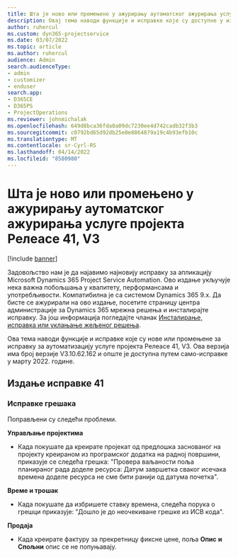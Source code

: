 ```yaml
---
title: Шта је ново или промењено у ажурирању аутоматског ажурирања услуге пројекта Релеасе 41, V3
description: Овај тема наводи функције и исправке које су доступне у издању Microsoft Dynamics 365 Project Service Automation Упдате Релеасе 41, V3.
author: ruhercul
ms.custom: dyn365-projectservice
ms.date: 03/07/2022
ms.topic: article
ms.author: ruhercul
audience: Admin
search.audienceType:
- admin
- customizer
- enduser
search.app:
- D365CE
- D365PS
- ProjectOperations
ms.reviewer: johnmichalak
ms.openlocfilehash: 649d8bca36fda0a09dc7230ee4d742cadb32f3b3
ms.sourcegitcommit: c0792bd65d92db25e0e8864879a19c4b93efb10c
ms.translationtype: MT
ms.contentlocale: sr-Cyrl-RS
ms.lasthandoff: 04/14/2022
ms.locfileid: "8580980"
---
```

# <a name="whats-new-or-changed-in-project-service-automation-update-release-41-v3"></a>Шта је ново или промењено у ажурирању аутоматског ажурирања услуге пројекта Релеасе 41, V3

[!include [banner](../includes/psa-now-project-operations.md)]

Задовољство нам је да најавимо најновију исправку за апликацију Microsoft Dynamics 365 Project Service Automation. Ово издање укључује нека важна побољшања у квалитету, перформансама и употребљивости. Компатибилна је са системом Dynamics 365 9.x. Да бисте се ажурирали на ово издање, посетите страницу центра администрације за Dynamics 365 мрежна решења и инсталирајте исправку. За још информација погледајте чланак [Инсталирање, исправка или уклањање жељеног решења](/power-platform/admin/install-remove-preferred-solution).

Ова тема наводи функције и исправке које су нове или промењене за исправку за аутоматизацију услуге пројекта Релеасе 41, V3. Ова верзија има број верзије V3.10.62.162 и опште је доступна путем само-исправке у марту 2022. године.

## <a name="update-release-41"></a>Издање исправке 41

### <a name="bug-fixes"></a>Исправке грешака

Поправљени су следећи проблеми.

**Управљање пројектима**
- Када покушате да креирате пројекат од предлошка заснованог на пројекту креираном из програмског додатка на радној површини, приказује се следећа грешка: "Провера ваљаности поља планираног рада доделе ресурса: Датум завршетка сваког исечака времена доделе ресурса не сме бити ранији од датума почетка".

**Време и трошак**
- Када покушате да избришете ставку времена, следећа порука о грешци приказује: "Дошло је до неочекиване грешке из ИСВ кода".

**Продаја**
- Када креирате фактуру за прекретницу фиксне цене, поља **Опис** **и Спољни** опис се не попуњавају. 
